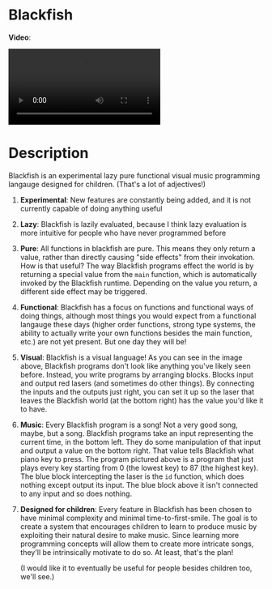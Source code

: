 
# Blackfish

**Video**: 

![demo](https://user-images.githubusercontent.com/3711047/113652026-0ed89080-9661-11eb-8f6c-5f488897b5df.mp4)

# Description

Blackfish is an experimental lazy pure functional visual music programming langauge designed for children. (That's a lot of adjectives!)

1) **Experimental**: New features are constantly being added, and it is not currently capable of doing anything useful

1) **Lazy**: Blackfish is lazily evaluated, because I think lazy evaluation is more intuitive for people who have never programmed before

1) **Pure**: All functions in blackfish are pure. This means they only return a value, rather than directly causing "side effects" from their invokation. How is that useful?  The way Blackfish programs effect the world is by returning a special value from the `main` function, which is automatically invoked by the Blackfish runtime. Depending on the value you return, a different side effect may be triggered.

1) **Functional**: Blackfish has a focus on functions and functional ways of doing things, although most things you would expect from a functional langauge these days (higher
order functions, strong type systems, the ability to actually write your own functions besides the main function, etc.) are not yet present. But one day they will be!

1) **Visual**: Blackfish is a visual language! As you can see in the image above, Blackfish programs don't look like anything you've likely seen before. Instead, you write programs by arranging blocks. Blocks input and output red lasers (and sometimes do other things). By connecting the inputs and the outputs just right, you can set it up so the laser that leaves the Blackfish world (at the bottom right) has the value you'd like it to have.

1) **Music**: Every Blackfish program is a song! Not a very good song, maybe, but a song. Blackfish programs take an input representing the current time, in the bottom left. They do some manipulation of that input and output a value on the bottom right. That value tells Blackfish what piano key to press. The program pictured above is a program that just plays every key starting from 0 (the lowest key) to 87 (the highest key). The blue block intercepting the laser is the `id` function, which does nothing except output its input. The blue block above it isn't connected to any input and so does nothing.

1) **Designed for children**: Every feature in Blackfish has been chosen to have minimal complexity and minimal time-to-first-smile. The goal is to create a system that encourages children to learn to produce music by exploiting their natural desire to make music. Since learning more programming concepts will allow them to create more intricate songs, they'll be intrinsically motivate to do so. At least, that's the plan!

    (I would like it to eventually be useful for people besides children too, we'll see.)

